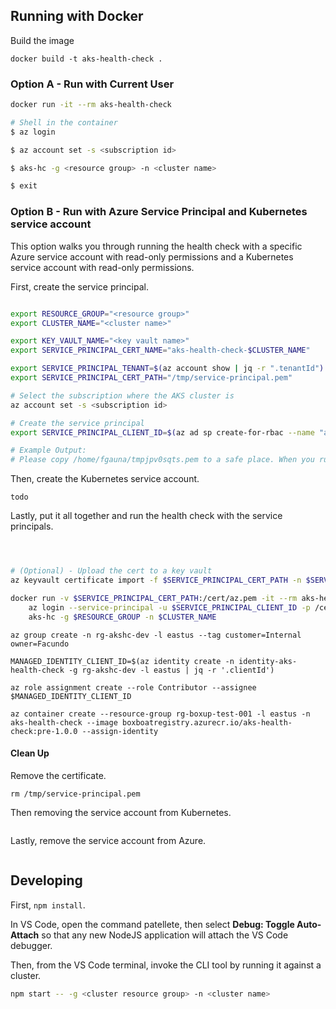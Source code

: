 
## Running with Docker

Build the image

```
docker build -t aks-health-check .
```

### Option A - Run with Current User

``` bash
docker run -it --rm aks-health-check 

# Shell in the container
$ az login

$ az account set -s <subscription id>

$ aks-hc -g <resource group> -n <cluster name>

$ exit
```

### Option B - Run with Azure Service Principal and Kubernetes service account

This option walks you through running the health check with a specific Azure service account with read-only permissions and a Kubernetes service account with read-only permissions.

First, create the service principal. 

``` bash

export RESOURCE_GROUP="<resource group>"
export CLUSTER_NAME="<cluster name>"

export KEY_VAULT_NAME="<key vault name>"
export SERVICE_PRINCIPAL_CERT_NAME="aks-health-check-$CLUSTER_NAME"

export SERVICE_PRINCIPAL_TENANT=$(az account show | jq -r ".tenantId")
export SERVICE_PRINCIPAL_CERT_PATH="/tmp/service-principal.pem"

# Select the subscription where the AKS cluster is
az account set -s <subscription id>

# Create the service principal
export SERVICE_PRINCIPAL_CLIENT_ID=$(az ad sp create-for-rbac --name "aks-health-check-for-$CLUSTER_NAME" --create-cert | jq -r '.appId')

# Example Output:
# Please copy /home/fgauna/tmpjpv0sqts.pem to a safe place. When you run 'az login', provide the file path in the --password argument

```
Then, create the Kubernetes service account.

```
todo
```

Lastly, put it all together and run the health check with the service principals.

``` bash



# (Optional) - Upload the cert to a key vault
az keyvault certificate import -f $SERVICE_PRINCIPAL_CERT_PATH -n $SERVICE_PRINCIPAL_CERT_NAME --vault-name $KEY_VAULT_NAME

docker run -v $SERVICE_PRINCIPAL_CERT_PATH:/cert/az.pem -it --rm aks-health-check \
    az login --service-principal -u $SERVICE_PRINCIPAL_CLIENT_ID -p /cert/az.pem --tenant $SERVICE_PRINCIPAL_TENANT && \
    aks-hc -g $RESOURCE_GROUP -n $CLUSTER_NAME
```

```
az group create -n rg-akshc-dev -l eastus --tag customer=Internal owner=Facundo

MANAGED_IDENTITY_CLIENT_ID=$(az identity create -n identity-aks-health-check -g rg-akshc-dev -l eastus | jq -r '.clientId')

az role assignment create --role Contributor --assignee $MANAGED_IDENTITY_CLIENT_ID

az container create --resource-group rg-boxup-test-001 -l eastus -n aks-health-check --image boxboatregistry.azurecr.io/aks-health-check:pre-1.0.0 --assign-identity 
```


#### Clean Up

Remove the certificate.

```
rm /tmp/service-principal.pem
```

Then removing the service account from Kubernetes.

``` bash

```

Lastly, remove the service account from Azure.

``` bash

```

## Developing

First, `npm install`.

In VS Code, open the command patellete, then select **Debug: Toggle Auto-Attach** so that any new NodeJS application will attach the VS Code debugger.

Then, from the VS Code terminal, invoke the CLI tool by running it against a cluster.

``` bash
npm start -- -g <cluster resource group> -n <cluster name>
```